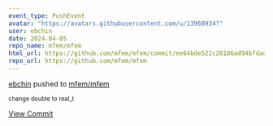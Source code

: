 ```yaml
---
event_type: PushEvent
avatar: "https://avatars.githubusercontent.com/u/13968934?"
user: ebchin
date: 2024-04-05
repo_name: mfem/mfem
html_url: https://github.com/mfem/mfem/commit/ee64bde522c20186ad94bfdad8115b7ec33b81b7
repo_url: https://github.com/mfem/mfem
---
```


<a href='https://github.com/ebchin' target='_blank'>ebchin</a> pushed to <a href='https://github.com/mfem/mfem' target='_blank'>mfem/mfem</a>

<small>change double to real_t</small>

<a href='https://github.com/mfem/mfem/commit/ee64bde522c20186ad94bfdad8115b7ec33b81b7' target='_blank'>View Commit</a>